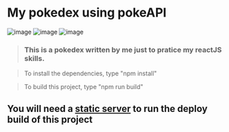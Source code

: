 # My pokedex using pokeAPI
![image](https://user-images.githubusercontent.com/68085679/211576856-4911830d-ff2e-495d-b690-48303f0b75f1.png)
![image](https://user-images.githubusercontent.com/68085679/211577379-8256a3eb-a903-4350-9130-1f34ba24f9fa.png)
![image](https://user-images.githubusercontent.com/68085679/211577781-4f36c8c8-db4b-4915-932d-db3789239d49.png)



>### This is a pokedex written by me just to pratice my reactJS skills.

>To install the dependencies, type "npm install" 


>To build this project, type "npm run build"

## You will need a <a href="https://cra.link/deployment">static server</a> to run the deploy build of this project
